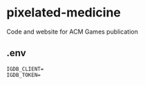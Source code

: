 # pixelated-medicine
Code and website for ACM Games publication

## .env
```
IGDB_CLIENT=
IGDB_TOKEN=
```

